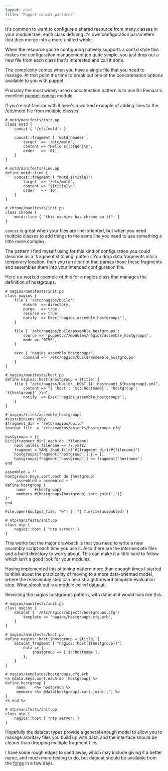 ```yaml
---
layout: post
title: "Puppet concat patterns"
---
```


It's common to want to configure a shared resource from many classes in your
module tree, each class defining it's own configuration parameters that then
merge into a more unified whole.

When the resource you're configuring natively supports a conf.d style
this makes the configuration management job quite simple, you just drop
out a new file from each class that's interested and call it done.

The complexity comes when you have a single file that you need to
manage.  At that point it's time to break out one of the concatenation
options available to you with puppet.

Probably the most widely-used concatenation pattern is to use
R.I.Pienaar's excellent
[puppet-concat](https://github.com/ripienaar/puppet-concat) module.

If you're not familiar with it here's a worked example of adding lines
to the /etc/motd file from multiple classes.

    # motd/manifests/init.pp
    class motd {
        concat { '/etc/motd': }

        concat::fragment { 'motd_header':
            target  => '/etc/motd',
            content => "Hello ${::fqdn}\n",
            order   => '01',
        }
    }

    # motd/manifests/line.pp
    define motd::line {
        concat::fragment { "motd_${title}":
            target  => '/etc/motd',
            content => "${title}\n",
            order   => '10',
        }
    }

    # chrome/manifests/init.pp
    class chrome {
        motd::line { "this machine has chrome on it": }
    }

`concat` is great when your files are line-oriented, but when you need multiple
classes to add things to the same line you need to use something a little more
complex.

The pattern I find myself using for this kind of configuration you could
describe as a 'fragment stitching' pattern. You drop data fragments into
a temporary location, then you run a script that parses those those
fragments and assembles them into your intended configuration file.

Here's a worked example of this for a nagios class that manages the
definition of hostgroups.

    # nagios/manifests/init.pp
    class nagios {
        file { '/etc/nagios/build':
            ensure  => directory,
            purge   => true,
            recurse => true,
            notify  => Exec['nagios_assemble_hostgroups'],
        }

        file { '/etc/nagios/build/assemble_hostgroups':
            source => 'puppet:///modules/nagios/assemble_hostgroups',
            mode => '0755',
        }

        exec { 'nagios_assemble_hostgroups',
            command => '/etc/nagios/build/assemble_hostgroups'
        }
    }

    # nagios/manifests/host.pp
    define nagios::host($hostgroup = $title) {
        file { "/etc/nagios/build/__HOST_${::hostname}_${hostgroup}.yml",
            content => "{ 'host': '${::hostname}', 'hostgroup': '${hostgroup}' }\n",
            notify  => Exec['nagios_assemble_hostgroups'],
        }
    }

    # nagios/files/assemble_hostgroups
    #/usr/bin/env ruby
    $fragment_dir = '/etc/nagios/build'
    $output_file  = '/etc/nagios/objects/hostgroups.cfg'

    hostgroups = {}
    Dir($fragment_dir).each do |filename|
        next unless filename =~ /\.yml$/
        fragment = YAML.load_file("#{fragment_dir}/#{filename}")
        hostgroups[fragment['hostgroup']] ||= []
        hostgroups[fragment['hostgroup']] << fragment['hostname']
    end

    assembled = ""
    hostgroups.keys.sort.each do |hostgroup|
         assembled = assembled + "
    define hostgroup {
         name    #{hostgroup}
         members #{hostgroups[hostgroup].sort.join(',')}
    }"
    end

    File.open($output_file, "w") { |f| f.write(assembled) }

    # ntp/manifests/init.pp
    class ntp {
        nagios::host { "ntp server: }
    }

This works but the major drawback is that you need to write a new
assembly script each time you use it.  Also there are the intermediate files
and a build directory to worry about.  This can make it a little hard to follow
which isn't a good look for your modules.

Having implemented this stitching pattern more than enough times I started to
think about the practicality of moving to a more data-oriented model, where the
reassembly step can be a straightforward template evaluation step.  What shook
out is a module called [datacat](https://github.com/richardc/puppet-datacat).

Revisiting the nagios hostgroups pattern, with datacat it would look like this:

    # nagios/manifests/init.pp
    class nagios {
        datacat { '/etc/nagios/objects/hostgroups.cfg':
            template => 'nagios/hostgroups.cfg.erb',
        }
    }

    # nagios/manifests/host.pp
    define nagios::host($hostgroup = $title) {
        datacat_fragment { "nagios::host[${hostgroup}]":
            data => {
                $hostgroup => [ $::hostname ],
            },
        }
    }

    # nagios/templates/hostgroups.cfg.erb
    <% @data.keys.sort.each do |hostgroup| %>
    define hostgroup {
         name    <%= hostgroup %>
         members <%= @data[hostgroup].sort.join(',') %>
    }
    <% end %>

    # ntp/manifests/init.pp
    class ntp {
        nagios::host { "ntp server: }
    }

Hopefully the datacat types provide a general enough model to allow you
to manage arbritary files you build up with data, and the interface
should be clearer than dropping multiple fragment files.

I have some rough edges to sand away, which may include giving it a
better name, and much more testing to do, but datacat should be
available from the [forge](http://forge.puppetlabs.com/) in a few days.
